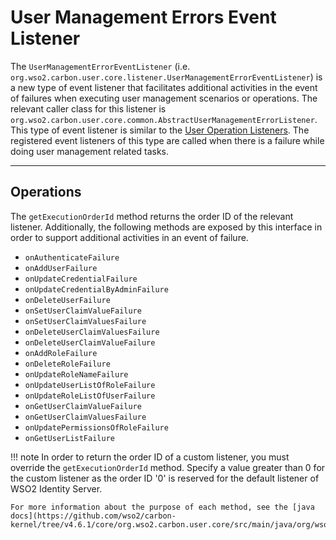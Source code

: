 # User Management Errors Event Listener

The `UserManagementErrorEventListener` (i.e. `org.wso2.carbon.user.core.listener.UserManagementErrorEventListener`) is a new type of event listener that facilitates additional activities in the event of failures when executing user management scenarios or operations. The relevant caller class for this listener is `org.wso2.carbon.user.core.common.AbstractUserManagementErrorListener`. 
This type of event listener is similar to the [User Operation Listeners]({{base_path}}/extend/user-mgt/user-store-listeners). The registered event listeners of this type are called when there is a failure while doing user management related tasks.

---

## Operations

The `getExecutionOrderId` method returns the order ID of the relevant listener. Additionally, the following methods are exposed by this interface in order to support additional activities in an event of failure.

- `onAuthenticateFailure`
- `onAddUserFailure`
- `onUpdateCredentialFailure`
- `onUpdateCredentialByAdminFailure`
- `onDeleteUserFailure`
- `onSetUserClaimValueFailure`
- `onSetUserClaimValuesFailure`
- `onDeleteUserClaimValuesFailure`
- `onDeleteUserClaimValueFailure`
- `onAddRoleFailure`
- `onDeleteRoleFailure`
- `onUpdateRoleNameFailure`
- `onUpdateUserListOfRoleFailure`
- `onUpdateRoleListOfUserFailure`
- `onGetUserClaimValueFailure`
- `onGetUserClaimValuesFailure`
- `onUpdatePermissionsOfRoleFailure`
- `onGetUserListFailure`  

!!! note
    In order to return the order ID of a custom listener, you must override the `getExecutionOrderId` method. Specify a value greater than 0 for the custom listener as the order ID '0' is reserved for the default listener of WSO2 Identity Server.

    For more information about the purpose of each method, see the [java docs](https://github.com/wso2/carbon-kernel/tree/v4.6.1/core/org.wso2.carbon.user.core/src/main/java/org/wso2/carbon/user/core/listener/UserManagementErrorEventListener.java).
    
